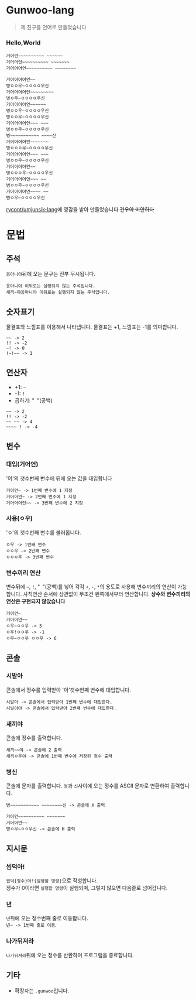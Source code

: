 # Gunwoo-lang
> 제 친구를 언어로 만들었습니다<br>
### Hello,World
```
거어언~~~~~~~~~~ ~~~~~~
거어어언~~~~~~~~~~ ~~~~~~~
거어어어언~~~~~~~~~~ ~~~~~~~~

거어어어어언~~
병ㅇㅇ우~ㅇㅇㅇㅇ우신
거어어어어언~~~~~~~~~
병ㅇ우~ㅇㅇㅇㅇ우신
거어어어어언~~~~~~
병ㅇㅇ우~ㅇㅇㅇㅇ우신
병ㅇㅇ우~ㅇㅇㅇㅇ우신
거어어어어언~~~ ~~~
병ㅇㅇ우~ㅇㅇㅇㅇ우신
병~~~~~~~~~~~ ~~~~신
거어어어어언~~~~~~~
병ㅇㅇㅇ우~ㅇㅇㅇㅇ우신
거어어어어언~~~ ~~~
병ㅇㅇ우~ㅇㅇㅇㅇ우신
거어어어어언~~
병ㅇㅇㅇ우~ㅇㅇㅇㅇ우신
거어어어어언~~~ ~~
병ㅇㅇ우~ㅇㅇㅇㅇ우신
거어어어어언~~~~ ~~
병ㅇ우~ㅇㅇㅇㅇ우신
```
[rycont/umjunsik-lang](https://github.com/rycont/umjunsik-lang)에 영감을 받아 만들었습니다
~~건우야 미안하다~~

# 문법
## 주석
`응아니야`뒤에 오는 문구는 전부 무시됩니다.
```
응아니야 이뒤로는 실행되지 않는 주석입니다.
새끼~야응아니야 이뒤로는 실행되지 않는 주석입니다.
```
## 숫자표기
물결표와 느낌표를 이용해서 나타냅니다. 물결표는 +1, 느낌표는 -1를 의미합니다.
```
~~ -> 2
!! -> -2
~! -> 0
!~!~~ -> 1
```
## 연산자
* +1: `~`
* -1: `!`
* 곱하기: "` `"(공백)
```
~~ -> 2
!! -> -2
~~ ~~ -> 4
~~~~ ! -> -4
```
## 변수
### 대입(거어언)
'어'의 갯수번째 변수에 뒤에 오는 값을 대입합니다
```
거어언~ -> 1번째 변수에 1 지정
거어어언~ -> 2번째 변수에 1 지정
거어어어언~~ -> 3번째 변수에 2 지정
```
### 사용(ㅇ우)
'ㅇ'의 갯수번째 변수를 불러옵니다.
```
ㅇ우 -> 1번째 변수
ㅇㅇ우 -> 2번째 변수
ㅇㅇㅇ우 -> 3번째 변수
```

### 변수끼리 연산
변수뒤에 `~`, `!`, "` `"(공백)를 넣어 각각 `+`, `-`, `*`의 용도로 사용해 변수끼리의 연산이 가능합니다.
사칙연산 순서에 상관없이 무조건 왼쪽에서부터 연산합니다.
**상수와 변수끼리의 연산은 구현되지 않았습니다**
```
거어언~
거어어언~~
ㅇ우~ㅇㅇ우 -> 3
ㅇ우!ㅇㅇ우 -> -1
ㅇ우~ㅇㅇ우 ㅇㅇ우 -> 6
```

## 콘솔
### 시발아
콘솔에서 정수를 입력받아 '아'갯수번째 변수에 대입합니다.
```
시발아 -> 콘솔에서 입력받아 1번째 변수에 대입한다.
시발아아 -> 콘솔에서 입력받아 2번째 변수에 대입한다.
```

### 새끼야
콘솔에 정수를 출력합니다.
```
새끼~~야 -> 콘솔에 2 출력
새끼ㅇ우야 -> 콘솔에 1번째 변수에 저장된 정수 출력
```

### 병신
콘솔에 문자를 출력합니다. `병`과 `신`사이에 오는 정수를 ASCII 문자로 변환하여 출력합니다.
```
병~~~~~~~~~~~ ~~~~~~~~신 -> 콘솔에 X 출력

거어언~~~~~~~~~~ ~~~~~~~
거어어언~~
병ㅇ우~ㅇㅇ우신 -> 콘솔에 H 출력
```

## 지시문
### 씹덕아!
`씹덕{정수}아!{실행할 명령}`으로 작성합니다.<br>
정수가 0이라면 `실행할 명령`이 실행되며, 그렇지 않으면 다음줄로 넘어갑니다.
### 년
`년`뒤에 오는 정수번째 줄로 이동합니다.<br>
`년~ -> 1번째 줄로 이동`.
### 나가뒤져라
`나가뒤져라`뒤에 오는 정수를 반환하며 프로그램을 종료합니다.

## 기타
* 확장자는 `.gunwoo`입니다.
